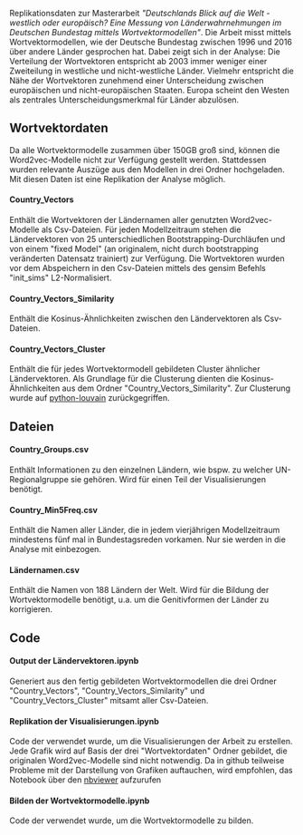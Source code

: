 Replikationsdaten zur Masterarbeit *"Deutschlands Blick auf die Welt - westlich oder europäisch? Eine Messung von Länderwahrnehmungen im Deutschen Bundestag mittels Wortvektormodellen"*. Die Arbeit misst mittels Wortvektormodellen, wie der Deutsche Bundestag zwischen 1996 und 2016 über andere Länder gesprochen hat. Dabei zeigt sich in der Analyse: Die Verteilung der Wortvektoren entspricht ab 2003 immer weniger einer Zweiteilung in westliche und nicht-westliche Länder. Vielmehr entspricht die Nähe der Wortvektoren zunehmend einer Unterscheidung zwischen europäischen und nicht-europäischen Staaten. Europa scheint den Westen als zentrales Unterscheidungsmerkmal für Länder abzulösen.


## Wortvektordaten

Da alle Wortvektormodelle zusammen über 150GB groß sind, können die Word2vec-Modelle nicht zur Verfügung gestellt werden. Stattdessen wurden relevante Auszüge aus den Modellen in drei Ordner hochgeladen. Mit diesen Daten ist eine Replikation der Analyse möglich.

#### Country_Vectors

Enthält die Wortvektoren der Ländernamen aller genutzten Word2vec-Modelle als Csv-Dateien. Für jeden  Modellzeitraum stehen die Ländervektoren von 25 unterschiedlichen Bootstrapping-Durchläufen und von einem "fixed Model" (an originalem, nicht durch bootstrapping veränderten Datensatz trainiert) zur Verfügung. Die Wortvektoren wurden vor dem Abspeichern in den Csv-Dateien mittels des gensim Befehls "init_sims" L2-Normalisiert.

#### Country_Vectors_Similarity

Enthält die Kosinus-Ähnlichkeiten zwischen den Ländervektoren als Csv-Dateien.

#### Country_Vectors_Cluster

Enthält die für jedes Wortvektormodell gebildeten Cluster ähnlicher Ländervektoren. Als Grundlage für die Clusterung dienten die Kosinus-Ähnlichkeiten aus dem Ordner "Country_Vectors_Similarity". Zur Clusterung wurde auf <a href="https://python-louvain.readthedocs.io/en/latest/api.html" target="_blank">python-louvain</a> zurückgegriffen.


## Dateien

#### Country_Groups.csv

Enthält Informationen zu den einzelnen Ländern, wie bspw. zu welcher UN-Regionalgruppe sie gehören. Wird für einen Teil der Visualisierungen benötigt.

#### Country_Min5Freq.csv

Enthält die Namen aller Länder, die in jedem vierjährigen Modellzeitraum mindestens fünf mal in Bundestagsreden vorkamen. Nur sie werden in die Analyse mit einbezogen.

#### Ländernamen.csv

Enthält die Namen von 188 Ländern der Welt. Wird für die Bildung der Wortvektormodelle benötigt, u.a. um die Genitivformen der Länder zu korrigieren.


## Code

#### Output der Ländervektoren.ipynb

Generiert aus den fertig gebildeten Wortvektormodellen die drei Ordner "Country_Vectors", "Country_Vectors_Similarity" und "Country_Vectors_Cluster" mitsamt aller Csv-Dateien.

#### Replikation der Visualisierungen.ipynb

Code der verwendet wurde, um die Visualisierungen der Arbeit zu erstellen. Jede Grafik wird auf Basis der drei "Wortvektordaten" Ordner gebildet, die originalen Word2vec-Modelle sind nicht notwendig. Da in github teilweise Probleme mit der Darstellung von Grafiken auftauchen, wird empfohlen, das Notebook über den <a href="https://nbviewer.jupyter.org/github/tburst/Projekte/blob/master/Masterarbeit/Replikation%20der%20Visualisierungen.ipynb " target="_blank">nbviewer</a> aufzurufen

#### Bilden der Wortvektormodelle.ipynb

Code der verwendet wurde, um die Wortvektormodelle zu bilden.

